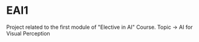 # EAI1
Project related to the first module of "Elective in AI" Course. Topic -> AI for Visual Perception
